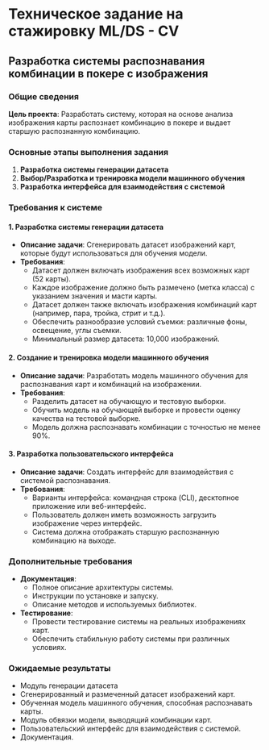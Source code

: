 # Техническое задание на стажировку ML/DS - CV
## Разработка системы распознавания комбинации в покере с изображения

### Общие сведения
**Цель проекта**: Разработать систему, которая на основе анализа изображения карты распознает комбинацию в покере и выдает старшую распознанную комбинацию.

### Основные этапы выполнения задания
1. **Разработка системы генерации датасета**
2. **Выбор/Разработка и тренировка модели машинного обучения**
3. **Разработка интерфейса для взаимодействия с системой**

### Требования к системе

#### 1. Разработка системы генерации датасета
- **Описание задачи**: Сгенерировать датасет изображений карт, которые будут использоваться для обучения модели.
- **Требования**:
  - Датасет должен включать изображения всех возможных карт (52 карты).
  - Каждое изображение должно быть размечено (метка класса) с указанием значения и масти карты.
  - Датасет должен также включать изображения комбинаций карт (например, пара, тройка, стрит и т.д.).
  - Обеспечить разнообразие условий съемки: различные фоны, освещение, углы съемки.
  - Минимальный размер датасета: 10,000 изображений.

#### 2. Создание и тренировка модели машинного обучения
- **Описание задачи**: Разработать модель машинного обучения для распознавания карт и комбинаций на изображении.
- **Требования**:
  - Разделить датасет на обучающую и тестовую выборки.
  - Обучить модель на обучающей выборке и провести оценку качества на тестовой выборке.
  - Модель должна распознавать комбинации с точностью не менее 90%.

#### 3. Разработка пользовательского интерфейса
- **Описание задачи**: Создать интерфейс для взаимодействия с системой распознавания.
- **Требования**:
  - Варианты интерфейса: командная строка (CLI), десктопное приложение или веб-интерфейс.
  - Пользователь должен иметь возможность загрузить изображение через интерфейс.
  - Система должна отображать старшую распознанную комбинацию на выходе.

### Дополнительные требования
- **Документация**:
  - Полное описание архитектуры системы.
  - Инструкции по установке и запуску.
  - Описание методов и используемых библиотек.
- **Тестирование**:
  - Провести тестирование системы на реальных изображениях карт.
  - Обеспечить стабильную работу системы при различных условиях.

### Ожидаемые результаты
- Модуль генерации датасета
- Сгенерированный и размеченный датасет изображений карт.
- Обученная модель машинного обучения, способная распознавать карты.
- Модуль обвязки модели, выводящий комбинации карт.
- Пользовательский интерфейс для взаимодействия с системой.
- Документация.
